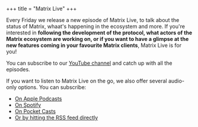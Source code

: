 +++
title = "Matrix Live"
+++

Every Friday we release a new episode of Matrix Live, to talk about the status 
of Matrix, whaat's happening in the ecosystem and more. If you're interested in 
**following the development of the protocol, what actors of the Matrix ecosystem
are working on, or if you want to have a glimpse at the new features coming in
your favourite Matrix clients**, Matrix Live is for you!

You can subscribe to our [YouTube channel](https://www.youtube.com/c/Matrixdotorg/videos)
and catch up with all the episodes.

If you want to listen to Matrix Live on the go, we also offer several audio-only
options. You can subscribe:

* [On Apple Podcasts](https://podcasts.apple.com/gb/podcast/matrix-live/id1498631706)
* [On Spotify](https://open.spotify.com/show/1SFrZPISzYs0elxlZUAvZ5?si=Xyns2Pl0RBuGBjuzH4yxsQ)
* [On Pocket Casts](https://pca.st/uv1qytez)
* [Or by hitting the RSS feed directly](https://feed.podbean.com/matrixlive/feed.xml)
